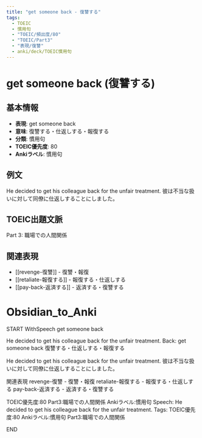 ```yaml
---
title: "get someone back - 復讐する"
tags:
  - TOEIC
  - 慣用句
  - "TOEIC/頻出度/80"
  - "TOEIC/Part3"
  - "表現/復讐"
  - anki/deck/TOEIC慣用句
---
```


# get someone back (復讐する)

## 基本情報
- **表現**: get someone back
- **意味**: 復讐する・仕返しする・報復する
- **分類**: 慣用句
- **TOEIC優先度**: 80
- **Ankiラベル**: 慣用句

## 例文
He decided to get his colleague back for the unfair treatment.
彼は不当な扱いに対して同僚に仕返しすることにしました。

## TOEIC出題文脈
Part 3: 職場での人間関係

## 関連表現
- [[revenge-復讐]] - 復讐・報復
- [[retaliate-報復する]] - 報復する・仕返しする
- [[pay-back-返済する]] - 返済する・復讐する

# Obsidian_to_Anki
START
WithSpeech
get someone back

He decided to get his colleague back for the unfair treatment.
Back: 
get someone back
復讐する・仕返しする・報復する

He decided to get his colleague back for the unfair treatment.
彼は不当な扱いに対して同僚に仕返しすることにしました。

関連表現
revenge-復讐 - 復讐・報復
retaliate-報復する - 報復する・仕返しする
pay-back-返済する - 返済する・復讐する

TOEIC優先度:80
Part3:職場での人間関係
Ankiラベル:慣用句
Speech: He decided to get his colleague back for the unfair treatment.
Tags: TOEIC優先度:80 Ankiラベル:慣用句 Part3:職場での人間関係
<!--ID: 1750512963008-->
END
